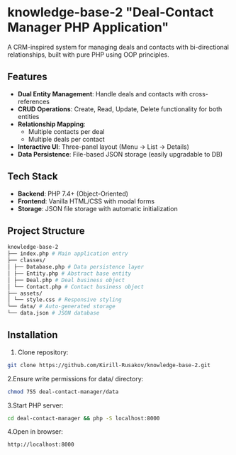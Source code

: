 # knowledge-base-2 "Deal-Contact Manager PHP Application"
A CRM-inspired system for managing deals and contacts with bi-directional relationships, built with pure PHP using OOP principles.

## Features
- **Dual Entity Management**: Handle deals and contacts with cross-references
- **CRUD Operations**: Create, Read, Update, Delete functionality for both entities
- **Relationship Mapping**: 
  - Multiple contacts per deal
  - Multiple deals per contact
- **Interactive UI**: Three-panel layout (Menu → List → Details)
- **Data Persistence**: File-based JSON storage (easily upgradable to DB)

## Tech Stack
- **Backend**: PHP 7.4+ (Object-Oriented)
- **Frontend**: Vanilla HTML/CSS with modal forms
- **Storage**: JSON file storage with automatic initialization

## Project Structure
```bash
knowledge-base-2
├── index.php # Main application entry
├── classes/
│ ├── Database.php # Data persistence layer
│ ├── Entity.php # Abstract base entity
│ ├── Deal.php # Deal business object
│ └── Contact.php # Contact business object
├── assets/
│ └── style.css # Responsive styling
└── data/ # Auto-generated storage
└── data.json # JSON database
```

## Installation
1. Clone repository:
```bash
git clone https://github.com/Kirill-Rusakov/knowledge-base-2.git
```

2.Ensure write permissions for data/ directory:
```bash
chmod 755 deal-contact-manager/data
```

3.Start PHP server:
```bash
cd deal-contact-manager && php -S localhost:8000
```

4.Open in browser:
```bash
http://localhost:8000
```
